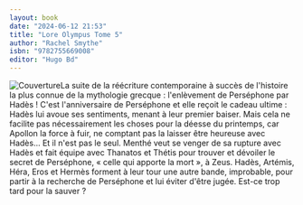 ```yaml
---
layout: book
date: "2024-06-12 21:53"
title: "Lore Olympus Tome 5"
author: "Rachel Smythe"
isbn: "9782755669008"
editor: "Hugo Bd"
---
```

![Couverture](/img/9782755669008.jpeg)La suite de la réécriture contemporaine à succès de l'histoire la plus connue de la mythologie grecque : l'enlèvement de Perséphone par Hadès ! C'est l'anniversaire de Perséphone et elle reçoit le cadeau ultime : Hadès lui avoue ses sentiments, menant à leur premier baiser. Mais cela ne facilite pas nécessairement les choses pour la déesse du printemps, car Apollon la force à fuir, ne comptant pas la laisser être heureuse avec Hadès... Et il n'est pas le seul. Menthé veut se venger de sa rupture avec Hadès et fait équipe avec Thanatos et Thétis pour trouver et dévoiler le secret de Perséphone, « celle qui apporte la mort », à Zeus. Hadès, Artémis, Héra, Eros et Hermès forment à leur tour une autre bande, improbable, pour partir à la recherche de Perséphone et lui éviter d'être jugée. Est-ce trop tard pour la sauver ?